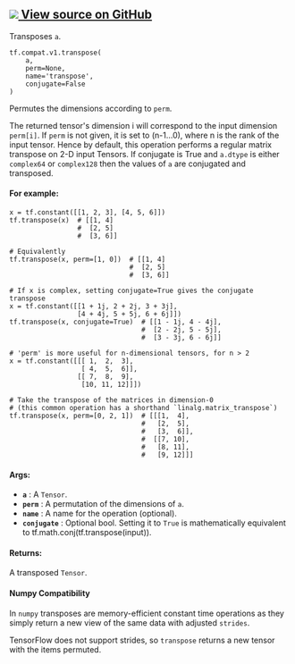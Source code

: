 [ ![](https://tensorflow.google.cn/images/GitHub-Mark-32px.png) View source on
GitHub
](https://github.com/tensorflow/tensorflow/blob/r2.0/tensorflow/python/ops/array_ops.py#L1783-L1871)  
---  
  
Transposes `a`.

    
    
    tf.compat.v1.transpose(
        a,
        perm=None,
        name='transpose',
        conjugate=False
    )
    

Permutes the dimensions according to `perm`.

The returned tensor's dimension i will correspond to the input dimension
`perm[i]`. If `perm` is not given, it is set to (n-1...0), where n is the rank
of the input tensor. Hence by default, this operation performs a regular
matrix transpose on 2-D input Tensors. If conjugate is True and `a.dtype` is
either `complex64` or `complex128` then the values of `a` are conjugated and
transposed.

#### For example:

    
    
    x = tf.constant([[1, 2, 3], [4, 5, 6]])
    tf.transpose(x)  # [[1, 4]
                     #  [2, 5]
                     #  [3, 6]]
    
    # Equivalently
    tf.transpose(x, perm=[1, 0])  # [[1, 4]
                                  #  [2, 5]
                                  #  [3, 6]]
    
    # If x is complex, setting conjugate=True gives the conjugate transpose
    x = tf.constant([[1 + 1j, 2 + 2j, 3 + 3j],
                     [4 + 4j, 5 + 5j, 6 + 6j]])
    tf.transpose(x, conjugate=True)  # [[1 - 1j, 4 - 4j],
                                     #  [2 - 2j, 5 - 5j],
                                     #  [3 - 3j, 6 - 6j]]
    
    # 'perm' is more useful for n-dimensional tensors, for n > 2
    x = tf.constant([[[ 1,  2,  3],
                      [ 4,  5,  6]],
                     [[ 7,  8,  9],
                      [10, 11, 12]]])
    
    # Take the transpose of the matrices in dimension-0
    # (this common operation has a shorthand `linalg.matrix_transpose`)
    tf.transpose(x, perm=[0, 2, 1])  # [[[1,  4],
                                     #   [2,  5],
                                     #   [3,  6]],
                                     #  [[7, 10],
                                     #   [8, 11],
                                     #   [9, 12]]]
    

#### Args:

  * **`a`** : A `Tensor`.
  * **`perm`** : A permutation of the dimensions of `a`.
  * **`name`** : A name for the operation (optional).
  * **`conjugate`** : Optional bool. Setting it to `True` is mathematically equivalent to tf.math.conj(tf.transpose(input)).

#### Returns:

A transposed `Tensor`.

#### Numpy Compatibility

In `numpy` transposes are memory-efficient constant time operations as they
simply return a new view of the same data with adjusted `strides`.

TensorFlow does not support strides, so `transpose` returns a new tensor with
the items permuted.

